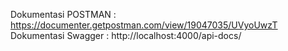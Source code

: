 Dokumentasi POSTMAN : https://documenter.getpostman.com/view/19047035/UVyoUwzT
Dokumentasi Swagger : http://localhost:4000/api-docs/

